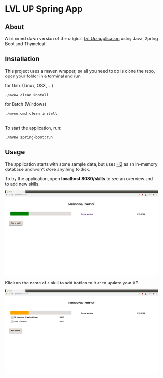# LVL UP Spring App

## About

A trimmed down version of the original [Lvl Up application](https://github.com/Schlenges/lvl-up) using Java, Spring Boot and Thymeleaf.

## Installation

This project uses a maven wrapper, so all you need to do is clone the repo, open your folder in a terminal and run

for Unix (Linux, OSX, ...)
```
./mvnw clean install
```
for Batch (Windows)
```
./mvnw.cmd clean install
```
<br>
To start the application, run:

```
./mvnw spring-boot:run
```

## Usage

The application starts with some sample data, but uses [H2](https://www.h2database.com/html/main.html) as an in-memory database and won't store anything to disk.

To try the application, open **localhost:8080/skills** to see an overview and to add new skills. 

![skills](./screenshots/img1.png)

Klick on the name of a skill to add battles to it or to update your XP.

![battles](./screenshots/img2.png)